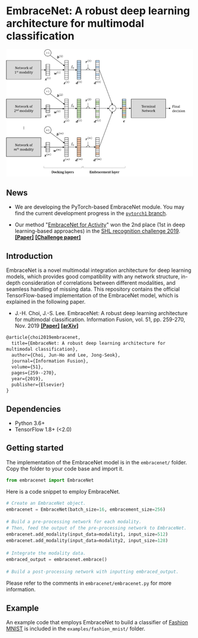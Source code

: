 # EmbraceNet: A robust deep learning architecture for multimodal classification

![EmbraceNet](figures/embracenet_structure.png)

## News

- We are developing the PyTorch-based EmbraceNet module. You may find the current development progress in the [```pytorch1``` branch](https://github.com/idearibosome/embracenet/tree/pytorch1).

- Our method "[EmbraceNet for Activity](https://dl.acm.org/citation.cfm?id=3344871)" won the 2nd place (1st in deep learning-based approaches) in the [SHL recognition challenge 2019](http://www.shl-dataset.org/activity-recognition-challenge-2019/). **[[Paper]](https://dl.acm.org/citation.cfm?id=3344871)** **[[Challenge paper]](https://dl.acm.org/citation.cfm?id=3344872)**

## Introduction

EmbraceNet is a novel multimodal integration architecture for deep learning models, which provides good compatibility with any network structure, in-depth consideration of correlations between different modalities, and seamless handling of missing data.
This repository contains the official TensorFlow-based implementation of the EmbraceNet model, which is explained in the following paper.
- J.-H. Choi, J.-S. Lee. EmbraceNet: A robust deep learning architecture for multimodal classification. Information Fusion, vol. 51, pp. 259-270, Nov. 2019 **[[Paper]](https://doi.org/10.1016/j.inffus.2019.02.010)** **[[arXiv]](https://arxiv.org/abs/1904.09078)**
```
@article{choi2019embracenet,
  title={EmbraceNet: A robust deep learning architecture for multimodal classification},
  author={Choi, Jun-Ho and Lee, Jong-Seok},
  journal={Information Fusion},
  volume={51},
  pages={259--270},
  year={2019},
  publisher={Elsevier}
}
```

## Dependencies

- Python 3.6+
- TensorFlow 1.8+ (<2.0)

## Getting started

The implementation of the EmbraceNet model is in the ```embracenet/``` folder.
Copy the folder to your code base and import it.
```python
from embracenet import EmbraceNet
```
Here is a code snippet to employ EmbraceNet.
```python
# Create an EmbraceNet object.
embracenet = EmbraceNet(batch_size=16, embracement_size=256)

# Build a pre-processing network for each modality.
# Then, feed the output of the pre-processing network to EmbraceNet.
embracenet.add_modality(input_data=modality1, input_size=512)
embracenet.add_modality(input_data=modality2, input_size=128)

# Integrate the modality data.
embraced_output = embracenet.embrace()

# Build a post-processing network with inputting embraced_output.
```
Please refer to the comments in ```embracenet/embracenet.py``` for more information.

## Example

An example code that employs EmbraceNet to build a classifier of [Fashion MNIST](https://github.com/zalandoresearch/fashion-mnist) is included in the ```examples/fashion_mnist/``` folder.
